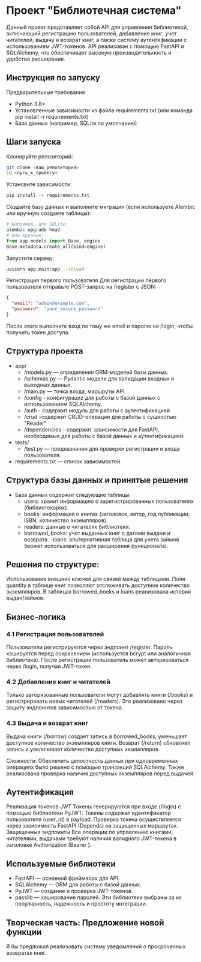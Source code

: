 # Проект "Библиотечная система"

Данный проект представляет собой API для управления библиотекой, включающий регистрацию пользователей, добавление книг, учет читателей, выдачу и возврат книг, а также систему аутентификации с использованием JWT-токенов. API реализован с помощью FastAPI и SQLAlchemy, что обеспечивает высокую производительность и удобство расширения.

## Инструкция по запуску

Предварительные требования
- Python 3.8+
- Установленные зависимости из файла requirements.txt (или команда pip install -r requirements.txt)
- База данных (например, SQLite по умолчанию)


## Шаги запуска
Клонируйте репозиторий:
```sh
git clone <ваш_репозиторий>
cd <путь_к_проекту>
```

Установите зависимости:
```sh
pip install -r requirements.txt
```

Создайте базу данных и выполните миграции (если используете Alembic или вручную создаете таблицы):
```python
# Например, для SQLite:
alembic upgrade head
# или вручную:
from app.models import Base, engine
Base.metadata.create_all(bind=engine)
```

Запустите сервер:
```sh
uvicorn app.main:app --reload
```

Регистрация первого пользователя
Для регистрации первого пользователя отправьте POST-запрос на /register с JSON:

```json
{
  "email": "admin@example.com",
  "password": "your_secure_password"
}
```
После этого выполните вход по тому же email и паролю на /login, чтобы получить токен доступа.

## Структура проекта
- app/
    - /models.py — определения ORM-моделей базы данных.
    - /schemas.py — Pydantic модели для валидации входных и выходных данных.
    - /main.py — точка входа, маршруты API.
    - /config - конфигурациz для работы с базой данных с использованием SQLAlchemy.
    - /auth - cодержит модуль для работы с аутентификацией
    - /crud -содержит CRUD-операции для работы с сущностью "Reader"
    - /dependencies - содержит зависимости для FastAPI, необходимые для работы с базой данных и аутентификацией:
- tests/
    - /test.py — предназначен для проверки регистрации и входа пользователя.
- requirements.txt — список зависимостей.


## Структура базы данных и принятые решения

- База данных содержит следующие таблицы:
    - users: хранит информацию о зарегистрированных пользователях (библиотекарях).
    - books: информация о книгах (заголовок, автор, год публикации, ISBN, количество экземпляров).
    - readers: данные о читателях библиотеки.
    - borrowed_books: учет выданных книг с датами выдачи и возврата.
    -loans: альтернативная таблица для учета займов (может использоваться для расширения функционала).


## Решения по структуре:

Использование внешних ключей для связей между таблицами.
Поля quantity в таблице книг позволяют отслеживать доступное количество экземпляров.
В таблицах borrowed_books и loans реализована история выдач/займов.
## Бизнес-логика
### 4.1 Регистрация пользователей
Пользователи регистрируются через эндпоинт /register. Пароль хэшируется перед сохранением (используется bcrypt или аналогичная библиотека). После регистрации пользователь может авторизоваться через /login, получая JWT-токен.

### 4.2 Добавление книг и читателей
Только авторизованные пользователи могут добавлять книги (/books) и регистрировать новых читателей (/readers). Это реализовано через защиту эндпоинтов зависимостью от токена.

### 4.3 Выдача и возврат книг
Выдача книги (/borrow) создает запись в borrowed_books, уменьшает доступное количество экземпляров книги. Возврат (/return) обновляет запись и увеличивает количество доступных экземпляров.

Сложности: Обеспечить целостность данных при одновременных операциях было решено с помощью транзакций SQLAlchemy. Также реализована проверка наличия доступных экземпляров перед выдачей.

## Аутентификация
Реализация токенов JWT
Токены генерируются при входе (/login) с помощью библиотеки PyJWT.
Токены содержат идентификатор пользователя (user_id) в payload.
Проверка токена осуществляется через зависимость FastAPI (Depends) на защищенных маршрутах.
Защищенные эндпоинты
Все операции по управлению книгами, читателями, выдачами требуют наличия валидного JWT-токена в заголовке Authorization (Bearer <token>).

## Используемые библиотеки
- FastAPI — основной фреймворк для API.
- SQLAlchemy — ORM для работы с базой данных.
- PyJWT — создание и проверка JWT-токенов.
- passlib — хэширование паролей.
Эти библиотеки выбраны за их популярность, надежность и простоту интеграции.

## Творческая часть: Предложение новой функции
Я бы предложил реализовать систему уведомлений о просроченных возвратах книг.
